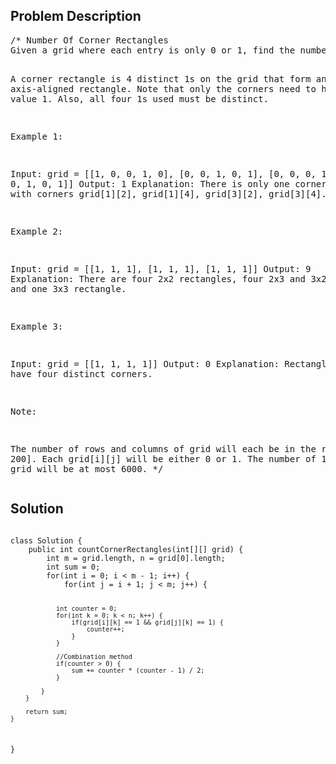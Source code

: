 <!--
<style>
  body { font-family: Arial, sans-serif; }
  .container { max-width: 100%; margin: auto; padding: 10px; }
  .comment-block { background-color: #f9f9f9; padding: 10px; border-left: 5px solid #ccc; max-width: 400px; margin: 20px; word-wrap: break-word; white-space: pre-wrap; }
  .code-block { background-color: #f4f4f4; padding: 10px; border: 1px solid #ddd; }
</style>
-->

<div class='container'>
<h2>Problem Description</h2>
<div class='comment-block'>
<pre>
/* Number Of Corner Rectangles
Given a grid where each entry is only 0 or 1, find the number of corner rectangles.

A corner rectangle is 4 distinct 1s on the grid that form an axis-aligned rectangle. 
Note that only the corners need to have the value 1. Also, all four 1s used must be distinct.

Example 1:

Input: grid = 
[[1, 0, 0, 1, 0],
 [0, 0, 1, 0, 1],
 [0, 0, 0, 1, 0],
 [1, 0, 1, 0, 1]]
Output: 1
Explanation: There is only one corner rectangle, with corners grid[1][2], grid[1][4], grid[3][2], grid[3][4].
 

Example 2:

Input: grid = 
[[1, 1, 1],
 [1, 1, 1],
 [1, 1, 1]]
Output: 9
Explanation: There are four 2x2 rectangles, four 2x3 and 3x2 rectangles, and one 3x3 rectangle.


Example 3:

Input: grid = 
[[1, 1, 1, 1]]
Output: 0
Explanation: Rectangles must have four distinct corners.
 

Note:

The number of rows and columns of grid will each be in the range [1, 200].
Each grid[i][j] will be either 0 or 1.
The number of 1s in the grid will be at most 6000.
*/
</pre>
</div>

<h2>Solution</h2>
<div class='code-block'>
<pre><code class='language-java'>
class Solution {
    public int countCornerRectangles(int[][] grid) {
        int m = grid.length, n = grid[0].length;
        int sum = 0;
        for(int i = 0; i < m - 1; i++) {
            for(int j = i + 1; j < m; j++) {
                
                int counter = 0;
                for(int k = 0; k < n; k++) {  
                    if(grid[i][k] == 1 && grid[j][k] == 1) {
                        counter++;
                    }
                }

                //Combination method
                if(counter > 0) {
                    sum += counter * (counter - 1) / 2;
                }
                
            }
        }

        return sum;
    }
}


</code></pre>
</div>
</div>
